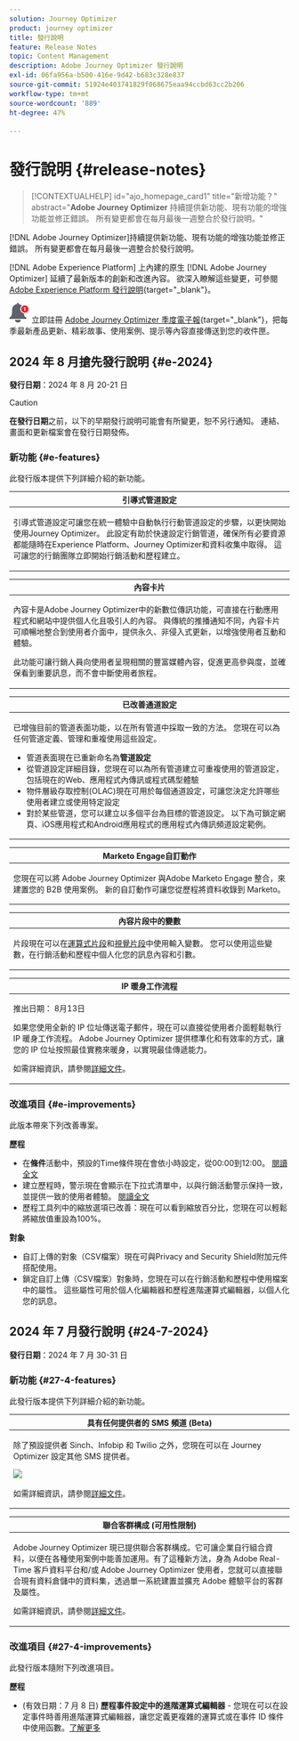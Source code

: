 ```yaml
---
solution: Journey Optimizer
product: journey optimizer
title: 發行說明
feature: Release Notes
topic: Content Management
description: Adobe Journey Optimizer 發行說明
exl-id: 06fa956a-b500-416e-9d42-b683c328e837
source-git-commit: 51924e403741829f068675eaa94ccbd63cc2b206
workflow-type: tm+mt
source-wordcount: '889'
ht-degree: 47%

---
```


# 發行說明 {#release-notes}

>[!CONTEXTUALHELP]
>id="ajo_homepage_card1"
>title="新增功能？"
>abstract="**Adobe Journey Optimizer** 持續提供新功能、現有功能的增強功能並修正錯誤。 所有變更都會在每月最後一週整合於發行說明。"

[!DNL Adobe Journey Optimizer]持續提供新功能、現有功能的增強功能並修正錯誤。 所有變更都會在每月最後一週整合於發行說明。

[!DNL Adobe Experience Platform] 上內建的原生 [!DNL Adobe Journey Optimizer] 延續了最新版本的創新和改進內容。 欲深入瞭解這些變更，可參閱 [Adobe Experience Platform 發行說明](https://experienceleague.adobe.com/docs/experience-platform/release-notes/latest.html?lang=zh-Hant){target="_blank"}。

![電子報](../assets/do-not-localize/nl-icon.png)立即註冊 [Adobe Journey Optimizer 季度電子報](https://www.adobe.com/subscription/Adobe_Journey_Optimizer_NL.html){target="_blank"}，把每季最新產品更新、精彩故事、使用案例、提示等內容直接傳送到您的收件匣。

## 2024 年 8 月搶先發行說明 {#e-2024}

**發行日期**：2024 年 8 月 20-21 日

>[!CAUTION]
>
>**在發行日期**&#x200B;之前，以下的早期發行說明可能會有所變更，恕不另行通知。 連結、畫面和更新檔案會在發行日期發佈。
>

### 新功能 {#e-features}

此發行版本提供下列詳細介紹的新功能。

<table>
<thead>
<tr>
<th><strong>引導式管道設定</strong><br/></th>
</tr>
</thead>
<tbody>
<tr>
<td>
<p>引導式管道設定可讓您在統一體驗中自動執行行動管道設定的步驟，以更快開始使用Journey Optimizer。 此設定有助於快速設定行銷管道，確保所有必要資源都能隨時在Experience Platform、Journey Optimizer和資料收集中取得。 這可讓您的行銷團隊立即開始行銷活動和歷程建立。</p>
</td>
</tr>
</tbody>
</table>

<table>
<thead>
<tr>
<th><strong>內容卡片</strong><br/></th>
</tr>
</thead>
<tbody>
<tr>
<td>
<p>內容卡是Adobe Journey Optimizer中的新數位傳訊功能，可直接在行動應用程式和網站中提供個人化且吸引人的內容。 與傳統的推播通知不同，內容卡片可順暢地整合到使用者介面中，提供永久、非侵入式更新，以增強使用者互動和體驗。</p>
<p>此功能可讓行銷人員向使用者呈現相關的豐富媒體內容，促進更高參與度，並確保看到重要訊息，而不會中斷使用者旅程。</p>
</td>
</tr>
</tbody>
</table>

<table>
<thead>
<tr>
<th><strong>已改善通道設定</strong><br/></th>
</tr>
</thead>
<tbody>
<tr>
<td>
<p>已增強目前的管道表面功能，以在所有管道中採取一致的方法。 您現在可以為任何管道定義、管理和重複使用這些設定。</p>
<p><ul>
<li>管道表面現在已重新命名為<strong>管道設定</strong></li>
<li>從管道設定詳細目錄，您現在可以為所有管道建立可重複使用的管道設定，包括現在的Web、應用程式內傳訊或程式碼型體驗</li>
<li>物件層級存取控制(OLAC)現在可用於每個通道設定，可讓您決定允許哪些使用者建立或使用特定設定</li>
<li>對於某些管道，您可以建立以多個平台為目標的管道設定。 以下為可鎖定網頁、iOS應用程式和Android應用程式的應用程式內傳訊頻道設定範例。</li>
</ul></p>
<!--p>For more information, refer to the <a href="../configuration/ip-warmup-gs.md">detailed documentation</a>.</p-->
</td>
</tr>
</tbody>
</table>


<table>
<thead>
<tr>
<th><strong>Marketo Engage自訂動作</strong><br/></th>
</tr>
</thead>
<tbody>
<tr>
<td>
<p>您現在可以將 Adobe Journey Optimizer 與Adobe Marketo Engage 整合，來建置您的 B2B 使用案例。 新的自訂動作可讓您從歷程將資料收錄到 Marketo。</p>
</td>
</tr>
</tbody>
</table>


<table>
<thead>
<tr>
<th><strong>內容片段中的變數</strong><br/></th>
</tr>
</thead>
<tbody>
<tr>
<td>
<p>片段現在可以在<a href="../personalization/use-expression-fragments.md">運算式片段</a>和<a href="../email/use-visual-fragments.md">視覺片段</a>中使用輸入變數。 您可以使用這些變數，在行銷活動和歷程中個人化您的訊息內容和引數。</p>
</p>
</td>
</tr>
</tbody>
</table>

<table>
<thead>
<tr>
<th><strong>IP 暖身工作流程</strong><br/></th>
</tr>
</thead>
<tbody>
<tr>
<td>
<p>推出日期： 8月13日</p>
<p>如果您使用全新的 IP 位址傳送電子郵件，現在可以直接從使用者介面輕鬆執行 IP 暖身工作流程。 Adobe Journey Optimizer 提供標準化和有效率的方式，讓您的 IP 位址按照最佳實務來暖身，以實現最佳傳遞能力。</p>
<p>如需詳細資訊，請參閱<a href="../configuration/ip-warmup-gs.md">詳細文件</a>。</p>
</td>
</tr>
</tbody>
</table>


### 改進項目 {#e-improvements}

此版本帶來下列改善專案。

**歷程**

* 在&#x200B;**條件**&#x200B;活動中，預設的Time條件現在會依小時設定，從00:00到12:00。 [閱讀全文](../building-journeys/condition-activity.md#time_condition)
* 建立歷程時，警示現在會顯示在下拉式清單中，以與行銷活動警示保持一致，並提供一致的使用者體驗。 [閱讀全文](../building-journeys/troubleshooting.md#checking-for-errors-before-testing)
* 歷程工具列中的縮放選項已改善：現在可以看到縮放百分比，您現在可以輕鬆將縮放值重設為100%。

**對象**

* 自訂上傳的對象（CSV檔案）現在可與Privacy and Security Shield附加元件搭配使用。
* 鎖定自訂上傳（CSV檔案）對象時，您現在可以在行銷活動和歷程中使用檔案中的屬性。 這些屬性可用於個人化編輯器和歷程進階運算式編輯器，以個人化您的訊息。

## 2024 年 7 月發行說明 {#24-7-2024}

**發行日期**：2024 年 7 月 30-31 日

### 新功能 {#27-4-features}

此發行版本提供下列詳細介紹的新功能。

<table>
<thead>
<tr>
<th><strong>具有任何提供者的 SMS 頻道 (Beta)</strong><br/></th>
</tr>
</thead>
<tbody>
<tr>
<td>
<p>除了預設提供者 Sinch、Infobip 和 Twilio 之外，您現在可以在 Journey Optimizer 設定其他 SMS 提供者。</p>
<img src="assets/do-not-localize/byo_sms.gif"/>
<p>如需詳細資訊，請參閱<a href="../sms/sms-configuration-custom.md">詳細文件</a>。</p>
</td>
</tr>
</tbody>
</table>

<table>
<thead>
<tr>
<th><strong>聯合客群構成 (可用性限制)</strong><br/></th>
</tr>
</thead>
<tbody>
<tr>
<td>
<p>Adobe Journey Optimizer 現已提供聯合客群構成。它可讓企業自行組合資料，以便在各種使用案例中能善加運用。有了這種新方法，身為 Adobe Real-Time 客戶資料平台和/或 Adobe Journey Optimizer 使用者，您就可以直接聯合現有資料倉儲中的資料集，透過單一系統建置並擴充 Adobe 體驗平台的客群及屬性。</p>
<p>如需詳細資訊，請參閱<a href="https://experienceleague.adobe.com/zh-hant/docs/federated-audience-composition/using/home"  target="_blank">詳細文件</a>。</p>
</td>
</tr>
</tbody>
</table>

### 改進項目 {#27-4-improvements}

此發行版本隨附下列改進項目。

**歷程**

* (有效日期：7 月 8 日) **歷程事件設定中的進階運算式編輯器** - 您現在可以在設定事件時善用進階運算式編輯器，讓您定義更複雜的運算式或在事件 ID 條件中使用函數。[了解更多](../event/about-creating.md#adv-exp-editor)

